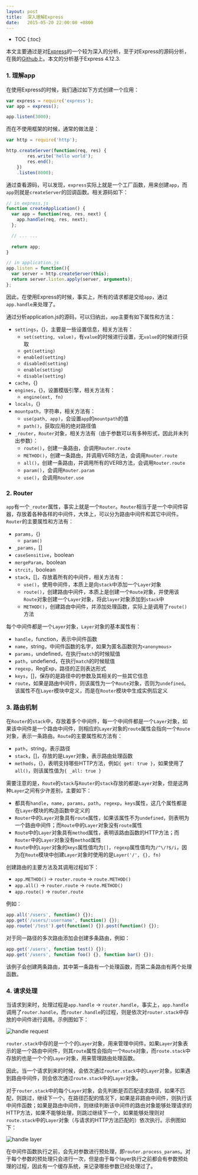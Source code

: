 ```yaml
---
layout: post
title:  深入理解Express
date:   2015-05-20 22:00:00 +0800
---
```


* TOC
{:toc}

本文主要通过是对[Express](http://expressjs.com/)的一个较为深入的分析，至于对Express的源码分析，在我的[Github](https://github.com/syaning/understanding-express)上。本文的分析基于Express 4.12.3.

### 1. 理解app

在使用Express的时候，我们通过如下方式创建一个应用：

```javascript
var express = require('express');
var app = express();

app.listen(3000);
```

而在不使用框架的时候，通常的做法是：

```javascript
var http = require('http');

http.createServer(function(req, res) {
        res.write('hello world');
        res.end();
    })
    .listen(8000);
```

通过查看源码，可以发现，`express`实际上就是一个工厂函数，用来创建`app`，而`app`则就是`createServer`的回调函数。相关源码如下：

```javascript
// in express.js
function createApplication() {
  var app = function(req, res, next) {
    app.handle(req, res, next);
  };

  // ... ...
  
  return app;
}

// in application.js
app.listen = function(){
  var server = http.createServer(this);
  return server.listen.apply(server, arguments);
};
```

因此，在使用Express的时候，事实上，所有的请求都是交给`app`，通过`app.handle`来处理了。

通过分析application.js的源码，可以归纳出，`app`主要有如下属性和方法：

- `settings`，{}，主要是一些设置信息，相关方法有：
    - `set(setting, value)`，有`value`的时候进行设置，无`value`的时候进行获取
    - `get(setting)`
    - `enabled(setting)`
    - `disabled(setting)`
    - `enable(setting)`
    - `disable(setting)`
- `cache`，{}
- `engines`，{}，设置模版引擎，相关方法有：
    - `engine(ext, fn)`
- `locals`，{}
- `mountpath`，字符串，相关方法有：
    - `use(path, app)`，会设置`app`的`mountpath`的值
    - `path()`，获取应用的绝对路径值
- `_router`，`Router`对象，相关方法有（由于参数可以有多种形式，因此并未列出参数）：
    - `route()`，创建一条路由，会调用`Router.route`
    - `METHOD()`，创建一条路由，并调用VERB方法，会调用`Router.route`
    - `all()`，创建一条路由，并调用所有的VERB方法，会调用`Router.route`
    - `param()`，会调用`Router.param`
    - `use()`，会调用`Router.use`

### 2. Router

`app`有一个`_router`属性，事实上就是一个`Router`。`Router`相当于是一个中间件容器，存放着各种各样的中间件，大体上，可以分为路由中间件和其它中间件。`Router`的主要属性和方法有：

- `params`，{}
    - `param()`
- `_params`，[]
- `caseSensitive`，boolean
- `mergeParam`，boolean
- `strcit`，boolean
- `stack`，[]，存放着所有的中间件，相关方法有：
    - `use()`，使用中间件，本质上是向`stack`中添加一个`Layer`对象
    - `route()`，创建路由中间件，本质上是创建一个`Route`对象，并使用该`Route`对象创建一个`Layer`对象，将此`layer`对象添加到`stack`中
    - `METHOD()`，创建路由中间件，并添加处理函数，实际上是调用了`route()`方法

每个中间件都是一个`Layer`对象，`Layer`对象的基本属性有：

- `handle`，function，表示中间件函数
- `name`，string，中间件函数的名字，如果为匿名函数则为`<anonymous>`
- `params`，undefined，在执行`match`的时候赋值
- `path`，undefiend，在执行`match`的时候赋值
- `regexp`，RegExp，路径的正则表达形式
- `keys`，[]，保存的是路径中的参数及其相关的一些其它信息
- `route`，如果是路由中间件，则该属性为一个`Route`对象，否则为`undefined`。该属性不在`Layer`模块中定义，而是在`Router`模块中生成实例后定义

### 3. 路由机制

在`Router`的`stack`中，存放着多个中间件，每一个中间件都是一个`Layer`对象，如果该中间件是一个路由中间件，则相应的`Layer`对象的`route`属性会指向一个`Route`对象，表示一条路由。`Route`的主要属性和方法有：

- `path`，string，表示路径
- `stack`，[]，存放的是`Layer`对象，表示路由处理函数
- `methods`，{}，表明支持哪些HTTP方法，例如`{ get: true }`，如果使用了`all()`，则该属性值为`{ _all: true }`

需要注意的是，`Route`的`stack`与`Router`的`stack`存放的都是`Layer`对象，但是这两种`Layer`之间有少许差别，主要如下：

- 都具有`handle`，`name`，`params`，`path`，`regexp`，`keys`属性，这几个属性都是在`Layer`模块的构造函数中定义的
- `Router`中的`Layer`对象具有`route`属性，如果该属性不为`undefined`，则表明为一个路由中间件；而`Route`中的`Layer`对象没有`route`属性
- `Route`中的`Layer`对象具有`method`属性，表明该路由函数的HTTP方法；而`Router`中的`Layer`对象没有`method`属性
- `Route`中的`Layer`对象的`keys`属性值均为`[]`，`regexp`属性值均为`/^\/?$/i`，因为在`Route`模块中创建`Layer`对象时使用的是`Layer('/', {}, fn)`

创建路由的主要方法及其调用过程如下：

- `app.METHOD()` → `router.route` → `route.METHOD()`
- `app.all()` → `router.route` → `route.METHOD()`
- `app.route()` → `router.route`

例如：

```javascript
app.all('/users', function() {});
app.get('/users/:username', function() {});
app.route('/test').get(function() {}).post(function() {});
```

对于同一路径的多次路由添加会创建多条路由，例如：

```javascript
app.get('/users', function test() {});
app.get('/users', function foo() {}, function bar() {});
```

该例子会创建两条路由，其中第一条路有一个处理函数，而第二条路由有两个处理函数。

### 4. 请求处理

当请求到来时，处理过程是`app.handle` → `router.handle`，事实上，`app.handle`调用了`router.handle`，而`router.handle`的过程，则是依次对`router.stack`中存放的中间件进行调用。示例图如下：

![handle request]({{site.baseurl}}/images/2015/05/20/handle.png)

`router.stack`中存的是一个个的`Layer`对象，用来管理中间件。如果`Layer`对象表示的是一个路由中间件，则其`route`属性会指向一个`Route`对象，而`route.stack`中存放的也是一个个的`Layer`对象，用来管理路由处理函数。

因此，当一个请求到来的时候，会依次通过`router.stack`中的`Layer`对象，如果遇到路由中间件，则会依次通过`route.stack`中的`Layer`对象。

对于`router.stack`中的每个`Layer`对象，会先判断是否匹配请求路径，如果不匹配，则跳过，继续下一个。在路径匹配的情况下，如果是非路由中间件，则执行该中间件函数；如果是路由中间件，则继续判断该中间件的路由对象能够处理请求的HTTP方法，如果不能够处理，则跳过继续下一个，如果能够处理则对`route.stack`中的`Layer`对象（与请求的HTTP方法匹配的）依次执行。示例图如下：

![handle layer]({{site.baseurl}}/images/2015/05/20/handle-layer.png)

在中间件函数执行之前，会先对参数进行预处理，即`router.process_params`。对于每个参数的预处理只会进行一次，但是由于每个layer执行之前都会有参数预处理的过程，因此有一个缓存系统，来记录哪些参数已经处理过了。